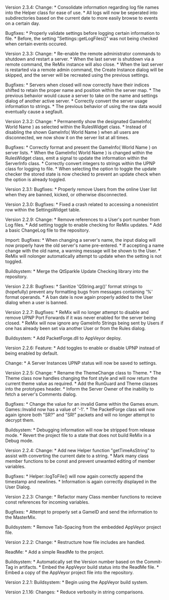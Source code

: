 Version 2.3.4:
  Change:
    * Consolidate information regarding log file names into the Helper class for ease of use.
    * All logs will now be seperated into subdirectories based on the current date to more easily browse to events on a certain day.

  Bugfixes:
    * Properly validate settings before logging certain information to file.
      * Before, the setting "Settings::getLogFiles()" was not being checked when certain events occured.



Version 2.3.3:
  Change:
    * Re-enable the remote administrator commands to shutdown and restart a server.
      * When the last server is shutdown via a remote command, the ReMix instance will also close.
      * When the last server is restarted via a remote admin command, the Create Instance dialog will be skipped, and the server will be recreated using the previous settings.

  Bugfixes:
    * Servers when closed will now correctly have their indices shifted to retain the proper name and position within the server map.
      * The previous behavior would cause a server to take on the name and settings dialog of another active server.
    * Correctly convert the server usage information to strings.
      * The previous behavior of using the raw data would eventually cause a segfault.




Version 2.3.2:
  Change:
    * Permanently show the designated GameInfo( World Name ) as selected within the RulesWidget class.
      * Instead of disabling the shown GameInfo( World Name ) when all users are disconnected, we now show it on the server list at all times.

  Bugfixes:
    * Correctly format and present the GameInfo( World Name ) on server lists.
    * When the GameInfo( World Name ) is changed within the RulesWidget class, emit a signal to update the information within the ServerInfo class.
    * Correctly convert integers to strings within the UPNP class for logging to file.
    * When selecting the option to toggle the update checker the stored state is now checked to prevent an update check when the option is already toggled.




Version 2.3.1:
  Bugfixes:
    * Properly remove Users from the online User list when they are banned, kicked, or otherwise disconnected.




Version 2.3.0:
  Bugfixes:
    * Fixed a crash related to accessing a nonexistint row within the SettingsWidget table.




Version 2.2.9:
  Change:
    * Remove references to a User's port number from Log files.
    * Add setting toggle to enable checking for ReMix updates.
    * Add a basic ChangeLog file to the repository.

Import: 
  Bugfixes:
    * When changing a server's name, the input dialog will now properly have the old server's name pre-entered.
      * If accepting a name change with the old name, a warning message will be shown to the User.
	* ReMix will nolonger automatically attempt to update when the setting is not toggled.

  Buildsystem:
    * Merge the QtSparkle Update Checking library into the repository.




Version 2.2.8:
  Bugfixes:
    * Sanitize 'QString.arg()' format strings to (hopefully) prevent any formatting bugs from messages containing '%' format operands.
    * A ban date is now again properly added to the User dialog when a user is banned.




Version 2.2.7:
  Bugfixes:
    * ReMix will no longer attempt to disable and remove UPNP Port Forwards if it was never enabled for the server being closed.
    * ReMix will now ignore any GameInfo Strings being sent by Users if one has already been set via another User or from the Rules dialog.
    
  Buildsystem:
    * Add PacketForge.dll to AppVeyor deploy.




Version 2.2.6:
  Feature:
    * Add toggles to enable or disable UPNP instead of being enabled by default.

  Change:
    * A Server Instances UPNP status will now be saved to settings.




Version 2.2.5:
  Change:
    * Rename the ThemeChange class to Theme.
    * The Theme class now handles changing the font style and will now return the current theme value as required.
    * Add the RunGuard and Theme classes into the prototypes header.
    * Inform the Server Owner of the inability to fetch a server's Comments dialog.

  Bugfixes:
    * Change the value for an invalid Game within the Games enum. Games::Invalid now has a value of '-1'.
    * The PacketForge class will now again ignore both "SR?" and "SR!" packets and will no longer attempt to decrypt them.

  Buildsystem:
    * Debugging information will now be stripped from release mode.
    * Revert the project file to a state that does not build ReMix in a Debug mode.




Version 2.2.4:
  Change:
    * Add new Helper function "getTimeAsString" to assist with converting the current date to a string.
    * Mark many class member functions to be const and prevent unwanted editing of member variables.

  Bugfixes:
    * Helper::logToFile() will now again correctly append the timestamp and newlines.
    * Information is again correctly displayed in the User Dialog.



	
Version 2.2.3:
  Change:
    * Refactor many Class member functions to recieve const references for incoming variables.

  Bugfixes:
    * Attempt to properly set a GameID and send the information to the MasterMix.

  Buildsystem:
    * Remove Tab-Spacing from the embedded AppVeyor project file.




Version 2.2.2:
  Change:
    * Restructure how file includes are handled.

  ReadMe:
    * Add a simple ReadMe to the project.

  Buildsystem:
    * Automatically set the Version number based on the Commit-Tag in artifacts.
    * Embed the AppVeyor build status into the ReadMe file.
    * Embed a copy of the AppVeyor project file into the repository.




Version 2.2.1:
  Buildsystem:
    * Begin using the AppVeyor build system.




Version 2.1.16:
  Changes:
    * Reduce verbosity in string comparisons.



